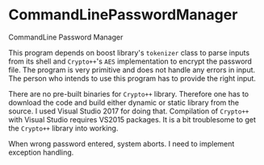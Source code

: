 # CommandLinePasswordManager
CommandLine Password Manager

This program depends on boost library's `tokenizer` class to parse inputs from its shell and `Crypto++`'s `AES` implementation to encrypt the password file. The program is very primitive and does not handle any errors in input. The person who intends to use this program has to provide the right input.

There are no pre-built binaries for `Crypto++` library. Therefore one has to download the code and build either dynamic or static library from the source. I used Visual Studio 2017 for doing that. Compilation of `Crypto++` with Visual Studio requires VS2015 packages. It is a bit troublesome to get the `Crypto++` library into working.

When wrong password entered, system aborts. I need to implement exception handling.
